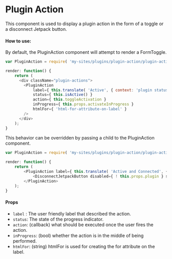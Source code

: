 Plugin Action
=========

This component is used to display a plugin action in the form of a toggle or a disconnect Jetpack button.

#### How to use:

By default, the PluginAction component will attempt to render a FormToggle.

```js
var PluginAction = require( 'my-sites/plugins/plugin-action/plugin-action' );

render: function() {
	return (
	  <div className="plugin-actions">
		<PluginAction
			label={ this.translate( 'Active', { context: 'plugin status' } ) }
			status={ this.isActive() }
			action={ this.toggleActivation }
			inProgress={ this.props.activateInProgress }
			htmlFor={ 'html-for-attribute-on-label' }
		/>
	  </div>
	);
}
```

This behavior can be overridden by passing a child to the PluginAction component.

```js
var PluginAction = require( 'my-sites/plugins/plugin-action/plugin-action' );

render: function() {
	return (
		<PluginAction label={ this.translate( 'Active and Connected', { context: 'plugin status' } ) }>
			<DisconnectJetpackButton disabled={ ! this.props.plugin } site={ this.props.site } redirect="/plugins/jetpack" />
		</PluginAction>
	);
}
```

#### Props

* `label` : The user friendly label that described the action.
* `status`: The state of the progress indicator.
* `action`: (callback) what should be executed once the user fires the action.
* `inProgress`: (bool) whether the action is in the middle of being performed.
* `htmlFor`: (string) htmlFor is used for creating the for attribute on the label.
